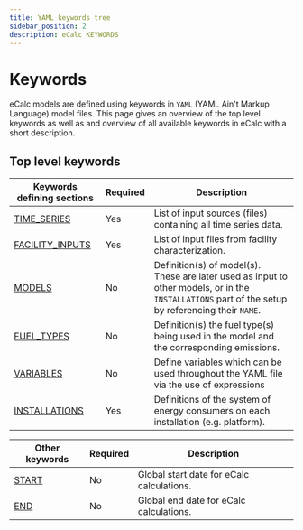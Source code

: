 ```yaml
---
title: YAML keywords tree
sidebar_position: 2
description: eCalc KEYWORDS
---
```

# Keywords
eCalc models are defined using keywords in `YAML` (YAML Ain't Markup Language) model files. This
page gives an overview of the top level keywords as well as and overview of all available keywords in
eCalc with a short description.

## Top level keywords
| Keywords defining sections                                                  | Required | Description                                                                                                                                        |
|-----------------------------------------------------------------------------|----------|----------------------------------------------------------------------------------------------------------------------------------------------------|
| [TIME_SERIES](/about/references/keywords_tree/TIME_SERIES/index.md)         | Yes      | List of input sources (files) containing all time series data.                                                                                     |
| [FACILITY_INPUTS](/about/references/keywords_tree/FACILITY_INPUTS/index.md) | Yes      | List of input files from facility characterization.                                                                                                |
| [MODELS](/about/references/keywords_tree/MODELS/index.md)                   | No       | Definition(s) of model(s). These are later used as input to other models, or in the `INSTALLATIONS` part of the setup by referencing their `NAME`. |
| [FUEL_TYPES](/about/references/keywords_tree/FUEL_TYPES/index.md)           | No       | Definition(s) the fuel type(s) being used in the model and the corresponding emissions.                                                            |
| [VARIABLES](/about/references/keywords_tree/VARIABLES/index.md)             | No       | Define variables which can be used throughout the YAML file via the use of expressions                                                             |
| [INSTALLATIONS](/about/references/keywords_tree/INSTALLATIONS/index.md)     | Yes      | Definitions of the system of energy consumers on each installation (e.g. platform).                                                                |

| Other keywords                                                                | Required | Description                                                                                                                                        |
|-------------------------------------------------------------------------------|----------|----------------------------------------------------------------------------------------------------------------------------------------------------|
| [START](START)                                                                | No       | Global start date for eCalc calculations.                                                                                                          |
| [END](END)                                                                    | No       | Global end date for eCalc calculations.                                                                                                            |
